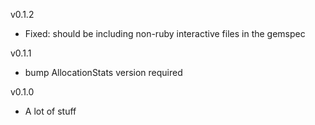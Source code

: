 v0.1.2

* Fixed: should be including non-ruby interactive files in the gemspec

v0.1.1

* bump AllocationStats version required

v0.1.0

* A lot of stuff

